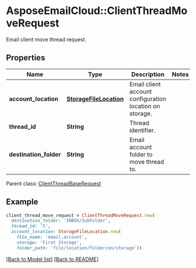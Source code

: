 # AsposeEmailCloud::ClientThreadMoveRequest

Email client move thread request.             

## Properties
Name | Type | Description | Notes
---- | ---- | ----------- | -----
**account_location** |[**StorageFileLocation**](StorageFileLocation.md) | Email client account configuration location on storage.              | 
**thread_id** |**String** | Thread identifier.              | 
**destination_folder** |**String** | Email account folder to move thread to.              | 

Parent class: [ClientThreadBaseRequest](ClientThreadBaseRequest.md)


## Example
```ruby
client_thread_move_request = ClientThreadMoveRequest.new(
  destination_folder: 'INBOX/SubFolder',
  thread_id: '5',
  account_location: StorageFileLocation.new(
    file_name: 'email.account',
    storage: 'First Storage',
    folder_path: 'file/location/folder/on/storage'))
```


[[Back to Model list]](Models.md) [[Back to README]](README.md)
